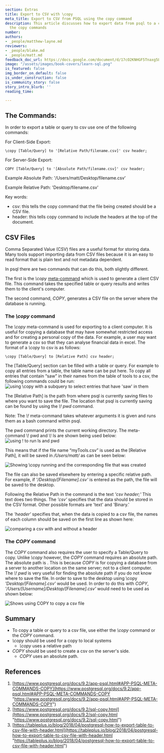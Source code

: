 ```yaml
---
section: Extras
title: Export to CSV with \copy
meta_title: Export to CSV from PSQL using the copy command
description: This article discusses how to export data from psql to a csv file using
  the copy commands
number: 
authors:
- _people/matthew-layne.md
reviewers:
- _people/blake.md
- _people/matt.md
feedback_doc_url: https://docs.google.com/document/d/17cO2KNHGF5Tnaxg5LPnl6HSEcwnlz-bNGA-DccflcN8/edit?usp=sharing
image: "/assets/images/book-covers/learn-sql.png"
is_featured: false
img_border_on_default: false
is_under_construction: false
is_community_story: false
story_intro_blurb: ''
reading_time: 

---
```

## **The Commands:**

In order to export a table or query to csv use one of the following commands:

For Client-Side Export:

```code
\copy [Table/Query] to '[Relative Path/filename.csv]' csv header;
```

For Server-Side Export:

```code
COPY [Table/Query] to '[Absolute Path/filename.csv]' csv header;
```

Example Absolute Path: '/Users/matt/Desktop/filename.csv'

Example Relative Path: 'Desktop/filename.csv'

Key words:

* csv: this tells the copy command that the file being created should be a CSV file.
* header: this tells copy command to include the headers at the top of the document.

## **CSV Files**

Comma Separated Value (CSV) files are a useful format for storing data. Many tools support importing data from CSV files because it is an easy to read format that is plain text and not metadata dependent.

In psql there are two commands that can do this, both slightly different.

The first is the _\\copy_ [meta-command](https://chartio.com/resources/tutorials/how-to-list-databases-and-tables-in-postgresql-using-psql/) which is used to generate a client CSV file. This command takes the specified table or query results and writes them to the client's computer.

The second command, _COPY_, generates a CSV file on the server where the database is running.

### **The _\\copy_ command**

The _\\copy_ meta-command is used for exporting to a client computer. It is useful for copying a database that may have somewhat restricted access and for creating a personal copy of the data. For example, a user may want to generate a csv so that they can analyse financial data in excel. The format of a _\\copy_ to csv is as follows:

```code
\copy [Table/Query] to [Relative Path] csv header;
```

The \[Table/Query\] section can be filled with a table or query. For example to copy all entries from a table, the table name can be put here. To copy all entries that contain “saw” in their names from the table of tools to a csv, the following commands could be run:![using \\copy with a subquery to select entries that have 'saw' in them](/assets/images/learn-sql/extras/export/export_0.png)

The \[Relative Path\] is the path from where psql is currently saving files to where you want to save the file. The location that psql is currently saving can be found by using the _\\! pwd_ command.

Note: The _\\!_ meta-command takes whatever arguments it is given and runs them as a bash command within psql.

The pwd command prints the current working directory. The meta-command \\! pwd and \\! ls are shown being used below:![using ! to run ls and pwd](/assets/images/learn-sql/extras/export/export_1.png)

This means that if the file name “myTools.csv” is used as the \[Relative Path\], it will be saved in _/Users/matt/_ as can be seen below:

![Showing \\copy running and the corresponding file that was created](/assets/images/learn-sql/extras/export/export_2.png)

The file can also be saved elsewhere by entering a specific relative path. For example, if _'/Desktop/\[Filename\].csv'_ is entered as the path, the file will be saved to the desktop. 

Following the Relative Path in the command is the text _'csv header;'_ This text does two things. The _'csv'_ specifies that the data should be stored in the CSV format. Other possible formats are 'text' and 'Binary.'

The _'header'_ specifies that, when the data is copied to a csv file, the names of each column should be saved on the first line as shown here:

![comparing a csv with and without a header](/assets/images/learn-sql/extras/export/export_3.png)

### **The _COPY_ command**

The _COPY_ command also requires the user to specify a Table/Query to copy. Unlike _\\copy_ however, the _COPY_ command requires an absolute path. The absolute path is . This is because _COPY_ is for copying a database from a server to another location on the same server; not to a client computer. The _\\! pwd_ is very useful for finding the absolute path if you do not know where to save the file. In order to save to the desktop using \\copy _'Desktop/\[Filename\].csv'_ would be used. In order to do this with _COPY_, _'/Users/\[Username\]/Desktop/\[Filename\].csv'_ would need to be used as shown below:

![Shows using COPY to copy a csv file](/assets/images/learn-sql/extras/export/export_4.png)

## **Summary**

* To copy a table or query to a csv file, use either the _\\copy_ command or the _COPY_ command.
* _\\copy_ should be used for a copy to local systems
  * _\\copy_ uses a relative path
* _COPY_ should be used to create a csv on the server's side.
  * _COPY_ uses an absolute path.

## References

1. [https://www.postgresql.org/docs/9.2/app-psql.html#APP-PSQL-META-COMMANDS-COPY](https://www.postgresql.org/docs/9.2/app-psql.html#APP-PSQL-META-COMMANDS-COPY "https://www.postgresql.org/docs/9.2/app-psql.html#APP-PSQL-META-COMMANDS-COPY")
2. [https://www.postgresql.org/docs/9.2/sql-copy.html](https://www.postgresql.org/docs/9.2/sql-copy.html "https://www.postgresql.org/docs/9.2/sql-copy.html")
3. [https://tableplus.io/blog/2018/04/postgresql-how-to-export-table-to-csv-file-with-header.html](https://tableplus.io/blog/2018/04/postgresql-how-to-export-table-to-csv-file-with-header.html "https://tableplus.io/blog/2018/04/postgresql-how-to-export-table-to-csv-file-with-header.html")